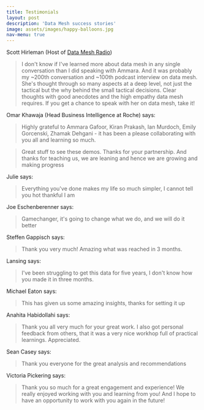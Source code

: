 ```yaml
---
title: Testimonials
layout: post
description: 'Data Mesh success stories'
image: assets/images/happy-balloons.jpg
nav-menu: true
---
```


Scott Hirleman (Host of [Data Mesh Radio](https://daappod.com/data-mesh-radio/)) 

> I don't know if I've learned more about data mesh in any single conversation 
> than I did speaking with Ammara. And it was probably my ~200th conversation 
> and ~100th podcast interview on data mesh. She's thought through so many 
> aspects at a deep level, not just the tactical but the why behind the small 
> tactical decisions. Clear thoughts with good anecdotes and the high empathy
> data mesh requires. If you get a chance to speak with her on data mesh, take it!

Omar Khawaja (Head Business Intelligence at Roche) says:
> Highly grateful to Ammara Gafoor, Kiran Prakash, Ian Murdoch, Emily Gorcenski,
> Zhamak Dehgani - it has been a please collaborating with you all and learning 
> so much.

> Great stuff to see these demos. Thanks for your partnership.
> And thanks for teaching us, we are leaning and hence we are growing and making progress

Julie says:
> Everything you've done makes my life so much simpler, I cannot tell you hot thankful I am

Joe Eschenberenner says:
> Gamechanger, it's going to change what we do, and we will do it better

Steffen Gappisch says:
> Thank you very much! Amazing what was reached in 3 months.

Lansing says:
> I've been struggling to get this data for five years, I don't know how you
> made it in three months.

Michael Eaton says:
> This has given us some amazing insights, thanks for setting it up

Anahita Habidollahi says:
> Thank you all very much for your great work. I also got personal feedback from
> others, that it was a very nice workhop full of practical learnings. Appreciated.

Sean Casey says:
> Thank you everyone for the great analysis and recommendations

Victoria Pickering says:
> Thank you so much for a great engagement and experience! We really enjoyed 
> working with you and learning from you! And I hope to have an opportunity to 
> work with you again in the future! 
